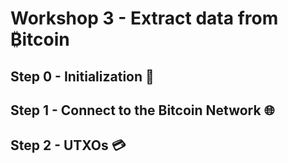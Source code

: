 # Workshop 3 - Extract data from ₿itcoin

## Step 0 - Initialization :rocket:

## Step 1 - Connect to the Bitcoin Network :globe_with_meridians:

## Step 2 - UTXOs :credit_card: